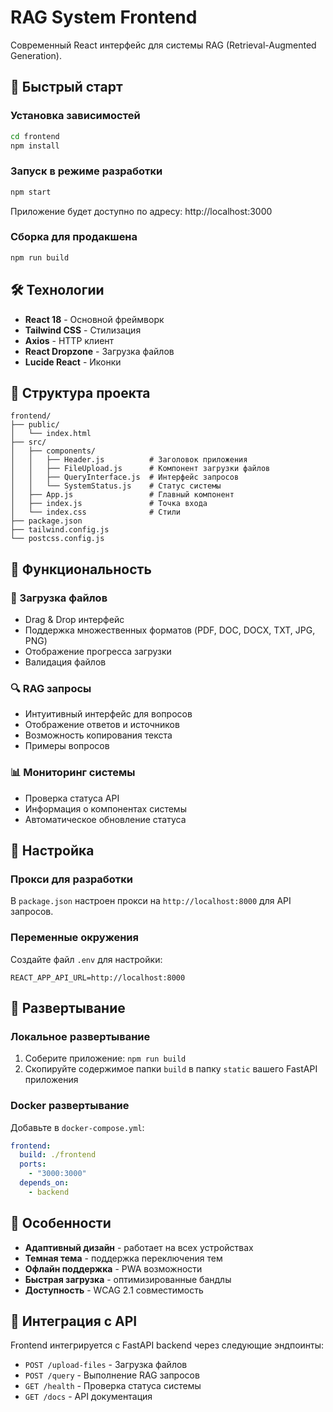 # RAG System Frontend

Современный React интерфейс для системы RAG (Retrieval-Augmented Generation).

## 🚀 Быстрый старт

### Установка зависимостей
```bash
cd frontend
npm install
```

### Запуск в режиме разработки
```bash
npm start
```

Приложение будет доступно по адресу: http://localhost:3000

### Сборка для продакшена
```bash
npm run build
```

## 🛠️ Технологии

- **React 18** - Основной фреймворк
- **Tailwind CSS** - Стилизация
- **Axios** - HTTP клиент
- **React Dropzone** - Загрузка файлов
- **Lucide React** - Иконки

## 📁 Структура проекта

```
frontend/
├── public/
│   └── index.html
├── src/
│   ├── components/
│   │   ├── Header.js          # Заголовок приложения
│   │   ├── FileUpload.js      # Компонент загрузки файлов
│   │   ├── QueryInterface.js  # Интерфейс запросов
│   │   └── SystemStatus.js    # Статус системы
│   ├── App.js                 # Главный компонент
│   ├── index.js               # Точка входа
│   └── index.css              # Стили
├── package.json
├── tailwind.config.js
└── postcss.config.js
```

## 🎨 Функциональность

### 📁 Загрузка файлов
- Drag & Drop интерфейс
- Поддержка множественных форматов (PDF, DOC, DOCX, TXT, JPG, PNG)
- Отображение прогресса загрузки
- Валидация файлов

### 🔍 RAG запросы
- Интуитивный интерфейс для вопросов
- Отображение ответов и источников
- Возможность копирования текста
- Примеры вопросов

### 📊 Мониторинг системы
- Проверка статуса API
- Информация о компонентах системы
- Автоматическое обновление статуса

## 🔧 Настройка

### Прокси для разработки
В `package.json` настроен прокси на `http://localhost:8000` для API запросов.

### Переменные окружения
Создайте файл `.env` для настройки:
```env
REACT_APP_API_URL=http://localhost:8000
```

## 🚀 Развертывание

### Локальное развертывание
1. Соберите приложение: `npm run build`
2. Скопируйте содержимое папки `build` в папку `static` вашего FastAPI приложения

### Docker развертывание
Добавьте в `docker-compose.yml`:
```yaml
frontend:
  build: ./frontend
  ports:
    - "3000:3000"
  depends_on:
    - backend
```

## 🎯 Особенности

- **Адаптивный дизайн** - работает на всех устройствах
- **Темная тема** - поддержка переключения тем
- **Офлайн поддержка** - PWA возможности
- **Быстрая загрузка** - оптимизированные бандлы
- **Доступность** - WCAG 2.1 совместимость

## 🔗 Интеграция с API

Frontend интегрируется с FastAPI backend через следующие эндпоинты:

- `POST /upload-files` - Загрузка файлов
- `POST /query` - Выполнение RAG запросов
- `GET /health` - Проверка статуса системы
- `GET /docs` - API документация 